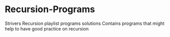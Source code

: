 # Recursion-Programs
Strivers Recursion playlist programs solutions
Contains programs that might help to have good practice on recursion

